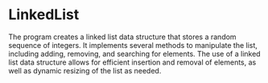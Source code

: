 # LinkedList
The program creates a linked list data structure that stores a random sequence of integers. It implements several methods to manipulate the list, including adding, removing, and searching for elements. The use of a linked list data structure allows for efficient insertion and removal of elements, as well as dynamic resizing of the list as needed.
